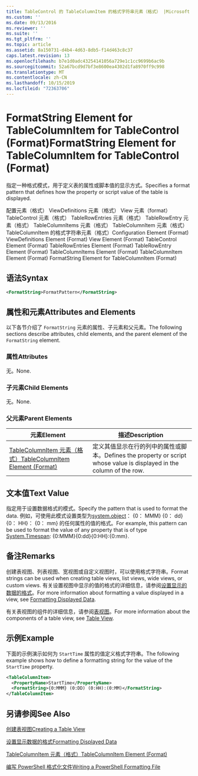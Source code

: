 ```yaml
---
title: TableControl 的 TableColumnItem 的格式字符串元素（格式） |Microsoft Docs
ms.custom: ''
ms.date: 09/13/2016
ms.reviewer: ''
ms.suite: ''
ms.tgt_pltfrm: ''
ms.topic: article
ms.assetid: 8a150731-d4b4-4d63-8db5-f14d463c8c37
caps.latest.revision: 13
ms.openlocfilehash: b7e1d0adc43254141056a729e1c1cc9699b6ac9b
ms.sourcegitcommit: 52a67bcd9d7bf3e8600ea4302d1fa8970ff9c998
ms.translationtype: MT
ms.contentlocale: zh-CN
ms.lasthandoff: 10/15/2019
ms.locfileid: "72363706"
---
```

# <a name="formatstring-element-for-tablecolumnitem-for-tablecontrol-format"></a><span data-ttu-id="64729-102">FormatString Element for TableColumnItem for TableControl (Format)</span><span class="sxs-lookup"><span data-stu-id="64729-102">FormatString Element for TableColumnItem for TableControl (Format)</span></span>

<span data-ttu-id="64729-103">指定一种格式模式，用于定义表的属性或脚本值的显示方式。</span><span class="sxs-lookup"><span data-stu-id="64729-103">Specifies a format pattern that defines how the property or script value of the table is displayed.</span></span>

<span data-ttu-id="64729-104">配置元素（格式） ViewDefinitions 元素（格式） View 元素（format） TableControl 元素（格式） TableRowEntries 元素（格式） TableRowEntry 元素（格式） TableColumnItems 元素（格式） TableColumnItem 元素（格式）TableColumnItem 的格式字符串元素（格式）</span><span class="sxs-lookup"><span data-stu-id="64729-104">Configuration Element (Format) ViewDefinitions Element (Format) View Element (Format) TableControl Element (Format) TableRowEntries Element (Format) TableRowEntry Element (Format) TableColumnItems Element (Format) TableColumnItem Element (Format) FormatString Element for TableColumnItem (Format)</span></span>

## <a name="syntax"></a><span data-ttu-id="64729-105">语法</span><span class="sxs-lookup"><span data-stu-id="64729-105">Syntax</span></span>

```xml
<FormatString>FormatPattern</FormatString>
```

## <a name="attributes-and-elements"></a><span data-ttu-id="64729-106">属性和元素</span><span class="sxs-lookup"><span data-stu-id="64729-106">Attributes and Elements</span></span>

<span data-ttu-id="64729-107">以下各节介绍了 `FormatString` 元素的属性、子元素和父元素。</span><span class="sxs-lookup"><span data-stu-id="64729-107">The following sections describe attributes, child elements, and the parent element of the `FormatString` element.</span></span>

### <a name="attributes"></a><span data-ttu-id="64729-108">属性</span><span class="sxs-lookup"><span data-stu-id="64729-108">Attributes</span></span>

<span data-ttu-id="64729-109">无。</span><span class="sxs-lookup"><span data-stu-id="64729-109">None.</span></span>

### <a name="child-elements"></a><span data-ttu-id="64729-110">子元素</span><span class="sxs-lookup"><span data-stu-id="64729-110">Child Elements</span></span>

<span data-ttu-id="64729-111">无。</span><span class="sxs-lookup"><span data-stu-id="64729-111">None.</span></span>

### <a name="parent-elements"></a><span data-ttu-id="64729-112">父元素</span><span class="sxs-lookup"><span data-stu-id="64729-112">Parent Elements</span></span>

|<span data-ttu-id="64729-113">元素</span><span class="sxs-lookup"><span data-stu-id="64729-113">Element</span></span>|<span data-ttu-id="64729-114">描述</span><span class="sxs-lookup"><span data-stu-id="64729-114">Description</span></span>|
|-------------|-----------------|
|[<span data-ttu-id="64729-115">TableColumnItem 元素（格式）</span><span class="sxs-lookup"><span data-stu-id="64729-115">TableColumnItem Element (Format)</span></span>](./tablecolumnitem-element-for-tablecolumnitems-for-tablecontrol-format.md)|<span data-ttu-id="64729-116">定义其值显示在行的列中的属性或脚本。</span><span class="sxs-lookup"><span data-stu-id="64729-116">Defines the property or script whose value is displayed in the column of the row.</span></span>|

## <a name="text-value"></a><span data-ttu-id="64729-117">文本值</span><span class="sxs-lookup"><span data-stu-id="64729-117">Text Value</span></span>

<span data-ttu-id="64729-118">指定用于设置数据格式的模式。</span><span class="sxs-lookup"><span data-stu-id="64729-118">Specify the pattern that is used to format the data.</span></span> <span data-ttu-id="64729-119">例如，可使用此模式设置类型为[system.object](/dotnet/api/System.TimeSpan)： {0： MMM} {0： dd} {0： HH}： {0： mm} 的任何属性的值的格式。</span><span class="sxs-lookup"><span data-stu-id="64729-119">For example, this pattern can be used to format the value of any property that is of type [System.Timespan](/dotnet/api/System.TimeSpan): {0:MMM}{0:dd}{0:HH}:{0:mm}.</span></span>

## <a name="remarks"></a><span data-ttu-id="64729-120">备注</span><span class="sxs-lookup"><span data-stu-id="64729-120">Remarks</span></span>

<span data-ttu-id="64729-121">创建表视图、列表视图、宽视图或自定义视图时，可以使用格式字符串。</span><span class="sxs-lookup"><span data-stu-id="64729-121">Format strings can be used when creating table views, list views, wide views, or custom views.</span></span> <span data-ttu-id="64729-122">有关设置视图中显示的值的格式的详细信息，请参阅[设置显示的数据的格式](./formatting-displayed-data.md)。</span><span class="sxs-lookup"><span data-stu-id="64729-122">For more information about formatting a value displayed in a view, see [Formatting Displayed Data](./formatting-displayed-data.md).</span></span>

<span data-ttu-id="64729-123">有关表视图的组件的详细信息，请参阅[表视图](./creating-a-table-view.md)。</span><span class="sxs-lookup"><span data-stu-id="64729-123">For more information about the components of a table view, see [Table View](./creating-a-table-view.md).</span></span>

## <a name="example"></a><span data-ttu-id="64729-124">示例</span><span class="sxs-lookup"><span data-stu-id="64729-124">Example</span></span>

<span data-ttu-id="64729-125">下面的示例演示如何为 `StartTime` 属性的值定义格式字符串。</span><span class="sxs-lookup"><span data-stu-id="64729-125">The following example shows how to define a formatting string for the value of the `StartTime` property.</span></span>

```xml
<TableColumnItem>
  <PropertyName>StartTime</PropertyName>
  <FormatString>{0:MMM} (0:DD) (0:HH):(0:MM)</FormatString>
</TableColumnItem>
```

## <a name="see-also"></a><span data-ttu-id="64729-126">另请参阅</span><span class="sxs-lookup"><span data-stu-id="64729-126">See Also</span></span>

[<span data-ttu-id="64729-127">创建表视图</span><span class="sxs-lookup"><span data-stu-id="64729-127">Creating a Table View</span></span>](./creating-a-table-view.md)

[<span data-ttu-id="64729-128">设置显示数据的格式</span><span class="sxs-lookup"><span data-stu-id="64729-128">Formatting Displayed Data</span></span>](./formatting-displayed-data.md)

[<span data-ttu-id="64729-129">TableColumnItem 元素（格式）</span><span class="sxs-lookup"><span data-stu-id="64729-129">TableColumnItem Element (Format)</span></span>](./tablecolumnitem-element-for-tablecolumnitems-for-tablecontrol-format.md)

[<span data-ttu-id="64729-130">编写 PowerShell 格式化文件</span><span class="sxs-lookup"><span data-stu-id="64729-130">Writing a PowerShell Formatting File</span></span>](./writing-a-powershell-formatting-file.md)
